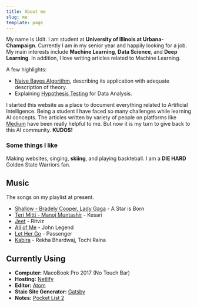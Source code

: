 ```yaml
---
title: About me
slug: me
template: page
---
```




My name is Udit. I am student at **University of Illinois at Urbana-Champaign**. Currently I am in my senior year and happily looking for a job. My main interests include **Machine Learning**, **Data Science**, and **Deep Learning**. In addition, I love writing articles related to Machine Learning.

A few highlights:
- [Naive Bayes Algorithm](/naive-bayes/), describing its application with adequate description of theory.
- Explaining [Hypothesis Testing](/hypothesis-testing/) for Data Analysis.

I started this website as a place to document everything related to Artificial Intelligence. Being a student I have faced so many challenges while learning AI concepts. The articles written by variety of people on platforms like [Medium](https://medium.com/) have been really helpful to me. But now it is my turn to give back to this AI community. **KUDOS!**

### Some things I like

Making websites, singing, **skiing**, and playing baskteball. I am a **DIE HARD** Golden State Warriors fan.

## Music

The songs on my playlist at present.

- [Shallow - Bradely Cooper, Lady Gaga](https://www.youtube.com/watch?v=bo_efYhYU2A) - A Star is Born
- [Teri Mitti - Manoj Muntashir](https://www.youtube.com/watch?v=wF_B_aagLfI) - Kesari
- [Jeet](https://www.youtube.com/watch?v=97NWNz9kgxU&list=RD97NWNz9kgxU&start_radio=1) - Ritviz
- [All of Me](https://www.youtube.com/watch?v=450p7goxZqg) - John Legend
- [Let Her Go](https://www.youtube.com/watch?v=450p7goxZqg) - Passenger
- [Kabira](https://www.youtube.com/watch?v=jHNNMj5bNQw) - Rekha Bhardwaj, Tochi Raina

## Currently Using

- **Computer:** MacoBook Pro 2017 (No Touch Bar)
- **Hosting:** [Netlify](https://netlify.com)
- **Editor:** [Atom](https://atom.io)
- **Staic Site Generator:** [Gatsby](https://gatsbyjs.org)
- **Notes:** [Pocket List 2](https://pocketlists.com)
